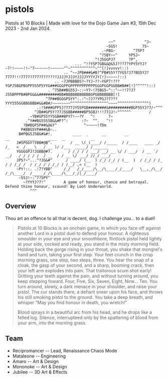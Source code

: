 # pistols
Pistols at 10 Blocks | Made with love for the Dojo Game Jam #3, 15th Dec 2023 - 2nd Jan 2024.

```
                                                                                                                            
                                              ~~^             ^J~                                                           
                                             ~5G5!           75~                                                            
                                           .~PBG~        ^75P7                                                              
                                          ^?5BY~~^     YP5J~                                                                
                                        ^!J5GGPJ7      ?P^,                                                                 
                               ... ^!?Y5P7GB&&@&5J???7?YPY5YYJ?~7!!~~~~!!~^7~~~~~~!~~~~~~^^~^^^^^^^^^^^~^^[!]vvvvv!::)      
                          .. ^~~JPB###&#B?^PB#55Y?7YG5?J7?BG5YJ?7777!!!7777?777?7??????JJJJYJJJYJJJJYYYYJY[!]~~~~~!::)      
                      .. ~7JPBBBB5?~?YJ~??~YGP7!???YGPJ5BGPBGPP555P5YYG###GGGPPGPPPPPPPPPPPGGGPGGPGGBB#B##[!]^^^^^!::)      
                   . ^75B##BG55J~::~Y7~!75BG5~^::^~~!!7?J?J55BPPPB#BPG&&&#########BB#BBBBBBBBBBBGPGBBBBBBB[!]               
                  ^7P##BGGGP5YY^:.:^~?J??YPGJ?7???YYY555GGBBGBBB#&&#B#/~~~~~~~~^^^^^^^^^^^^^^^^^~~~~^^^^^^^^^^^^^^)         
              .:!5###GPP5J?777JY55PGB########&##########BGP55YJ?7/~^^^                                                      
             ^JB##GP5Y?77J5GBB#####BP5GBJ!!!77JJ!~^^^^^^        /                                                           
           ~YB#GP55YY5GB##BPY7!~~?Y   ^!      7~                                                                            
         .^Y##BG5555B&&#P?^:      :?~  ^^.   ^!!                                                                             
        ?B#BGP5P##&@&Y^            ^~~~~~!fDm                                                                               
       P#BBG5YP###&B~..                                                                                                     
      B#PBG5J5B&#&#!.         ____  _      __        __              __     _______     ____  __           __           
     J#5PGGY?YBB#@B^.        / __ \(_)____/ /_____  / /____   ____ _/ /_   <  / __ \   / __ )/ /___  _____/ /_______    
     YGGGGPJ?JGBB@#7.       / /_/ / / ___/ __/ __ \/ / ___/  / __ `/ __/   / / / / /  / __  / / __ \/ ___/ //_/ ___/    
     JP5?~^...^?JG&#^      / ____/ (__  ) /_/ /_/ / (__  )  / /_/ / /_    / / /_/ /  / /_/ / / /_/ / /__/ ,< (__  )     
     ~PY!::. .:7?YBB^     /_/   /_/____/\__/\____/_/____/   \__,_/\__/   /_/\____/  /_____/_/\____/\___/_/|_/____/      
      ~55J!~:^7?5PY^                                                                                                        
        ~?YYYJ?7!^        A game of honour, chance and betrayal. Defend thine honour, scound! By Loot Underworld.               
           ^^^                                                                                                                       
```

## Overview
Thou art an offence to all that is decent, dog. I challenge you... to a duel!

> Pistols at 10 Blocks is an onchain game, in which you face off against another Lord in a pistol duel to defend your honour.
> A righteous smoulder in your eye and your smoothbore, flintlock pistol held lightly at your side, cocked and ready, you stand
> in the misty morning field. Holding back the gorge rising in your throat, you shake that mongrel's hand and turn, taking your
> first step. Your feet crunch in the crisp morning grass, one step, two steps, three. You hear the snap of a cloak, the gasp
> of your second, and a sharp, booming crack, then your left arm explodes into pain. That traitorous scum shot early! Gritting your
> teeth against the pain, and without turning around, you keep stepping foward. Four, Five, Six, Seven, Eight, Nine... Ten. You
> turn around, slowly, a dark menace in your shoulder, and raise your pistol. The cur stands there, a defiant sneer upon his face,
> and throws his still smoking pistol to the ground. You take a deep breath, and whisper "May you find honour in death, you wretch!"
> 
> Blood sprays in a beautiful arc from his head, and he drops like a felled log. Silence, interrupteed only by the spattering of
> blood from your arm, into the morning grass.

## Team

* Recipromancer -- Lead, Renaissance Chaos Mode
* Mataleone -- Engineering
* Amaro -- Art & Design
* Mononoke -- Art & Design
* Jubilee -- 3D Art & Effects